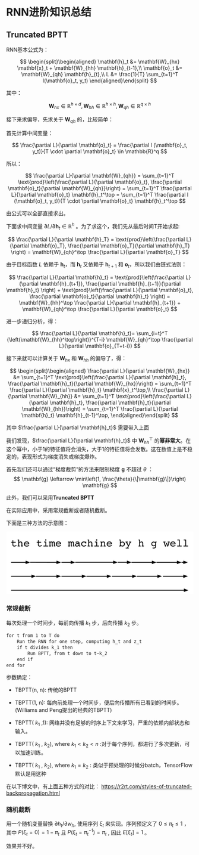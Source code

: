 # RNN进阶知识总结
## Truncated BPTT
RNN基本公式为：

$$ 
\begin{split}\begin{aligned}
\mathbf{h}_t &= \mathbf{W}_{hx} \mathbf{x}_t + \mathbf{W}_{hh} \mathbf{h}_{t-1},\\
\mathbf{o}_t &= \mathbf{W}_{qh} \mathbf{h}_{t},\\
L &= \frac{1}{T} \sum_{t=1}^T l(\mathbf{o}_t, y_t) 
\end{aligned}\end{split}
$$

其中：

$$ \mathbf{W}_{hx} \in \mathbb{R}^{h \times d} , \mathbf{W}_{hh} \in \mathbb{R}^{h \times h} , \mathbf{W}_{qh} \in \mathbb{R}^{q \times h} $$


接下来求偏导，先求关于 $\mathbf{W}_{qh}$ 的，比较简单：

首先计算中间变量：

$$
\frac{\partial L}{\partial \mathbf{o}_t} =  \frac{\partial l (\mathbf{o}_t, y_t)}{T \cdot \partial \mathbf{o}_t} \in \mathbb{R}^q
$$

所以：

$$
\frac{\partial L}{\partial \mathbf{W}_{qh}}
= \sum_{t=1}^T \text{prod}\left(\frac{\partial L}{\partial \mathbf{o}_t}, \frac{\partial \mathbf{o}_t}{\partial \mathbf{W}_{qh}}\right)
= \sum_{t=1}^T \frac{\partial L}{\partial \mathbf{o}_t} \mathbf{h}_t^\top
= \sum_{t=1}^T \frac{\partial l (\mathbf{o}_t, y_t)}{T \cdot \partial \mathbf{o}_t} \mathbf{h}_t^\top
$$

由公式可以全部直接求出。

下面求中间变量 $\partial L/\partial \mathbf{h}_t \in \mathbb{R}^h$ 。为了求这个，我们先从最后时间T开始求起:

$$
\frac{\partial L}{\partial \mathbf{h}_T} = \text{prod}\left(\frac{\partial L}{\partial \mathbf{o}_T}, \frac{\partial \mathbf{o}_T}{\partial \mathbf{h}_T} \right) = \mathbf{W}_{qh}^\top \frac{\partial L}{\partial \mathbf{o}_T}
$$

由于目标函数 $L$ 依赖于 $\mathbf{h}_t$，而 $\mathbf{h}_t$ 又依赖于 $\mathbf{h}_{t+1}$ 和 $\mathbf{o}_t$，所以我们由链式法则：

$$
\frac{\partial L}{\partial \mathbf{h}_t} = \text{prod}\left(\frac{\partial L}{\partial \mathbf{h}_{t+1}}, \frac{\partial \mathbf{h}_{t+1}}{\partial \mathbf{h}_t} \right) + \text{prod}\left(\frac{\partial L}{\partial \mathbf{o}_t}, \frac{\partial \mathbf{o}_t}{\partial \mathbf{h}_t} \right) = \mathbf{W}_{hh}^\top \frac{\partial L}{\partial \mathbf{h}_{t+1}} + \mathbf{W}_{qh}^\top \frac{\partial L}{\partial \mathbf{o}_t}
$$

进一步递归分析，得：

$$
\frac{\partial L}{\partial \mathbf{h}_t}= \sum_{i=t}^T {\left(\mathbf{W}_{hh}^\top\right)}^{T-i} \mathbf{W}_{qh}^\top \frac{\partial L}{\partial \mathbf{o}_{T+t-i}}
$$

接下来就可以计算关于 $\mathbf{W}_{hx}$ 和 $\mathbf{W}_{hh}$ 的偏导了，得：

$$
\begin{split}\begin{aligned}
\frac{\partial L}{\partial \mathbf{W}_{hx}}
&= \sum_{t=1}^T \text{prod}\left(\frac{\partial L}{\partial \mathbf{h}_t}, \frac{\partial \mathbf{h}_t}{\partial \mathbf{W}_{hx}}\right)
= \sum_{t=1}^T \frac{\partial L}{\partial \mathbf{h}_t} \mathbf{x}_t^\top,\\
\frac{\partial L}{\partial \mathbf{W}_{hh}}
&= \sum_{t=1}^T \text{prod}\left(\frac{\partial L}{\partial \mathbf{h}_t}, \frac{\partial \mathbf{h}_t}{\partial \mathbf{W}_{hh}}\right)
= \sum_{t=1}^T \frac{\partial L}{\partial \mathbf{h}_t} \mathbf{h}_{t-1}^\top,
\end{aligned}\end{split}
$$

其中 $\frac{\partial L}{\partial \mathbf{h}_t}$ 需要带入上面

我们发现，$\frac{\partial L}{\partial \mathbf{h}_t}$ 中 $\mathbf{W}_{hh}^\top$ 的**幂非常大**。在这个幂中，小于1的特征值将会消失，大于1的特征值将会发散。这在数值上是不稳定的，表现形式为梯度消失或梯度爆炸。


首先我们还可以通过“梯度裁剪”的方法来限制梯度 $\mathbf{g}$ 不超过 $\theta$ ：
$$ \mathbf{g} \leftarrow \min\left(1, \frac{\theta}{\|\mathbf{g}\|}\right) \mathbf{g} $$

此外，我们可以采用**Truncated BPTT**

在实际应用中，采用常规截断或者随机截断。

下面是三种方法的示意图：

![truncated-bptt](./truncated-bptt.svg "truncated-bptt")

### 常规截断
每次处理一个时间步，每前向传播 $k_1$ 步，后向传播 $k_2$ 步。

```
for t from 1 to T do 
    Run the RNN for one step, computing h_t and z_t
    if t divides k_1 then  
        Run BPTT, from t down to t−k_2
    end if
end for
```

参数确定：
- TBPTT(n, n): 传统的BPTT

- TBPTT(1, n): 每向前处理一个时间步，便后向传播所有已看到的时间步。(Williams and Peng提出的经典的TBPTT)

- TBPTT( $k_1$ ,1): 网络并没有足够的时序上下文来学习，严重的依赖内部状态和输入。

- TBPTT( $k_1$ , $k_2$), where $k_1 < k_2 < n$ :对于每个序列，都进行了多次更新，可以加速训练。

- TBPTT( $k_1$ , $k_2$), where $k_1 = k_2$ : 类似于预处理的时候分batch，TensorFlow默认是用这种

在以下博文中，有上面五种方式的对比：
https://r2rt.com/styles-of-truncated-backpropagation.html


### 随机截断

用一个随机变量替换 $\partial h_t/\partial w_h$, 使用序列 $\xi_t$ 来实现。序列预定义了 $0 \leq \pi_t \leq 1$ ，其中 $P(\xi_t = 0) = 1-\pi_t$ 且 $P(\xi_t = \pi_t^{-1}) = \pi_t$ ,  因此 $E[\xi_t] = 1$ 。

效果并不好。

